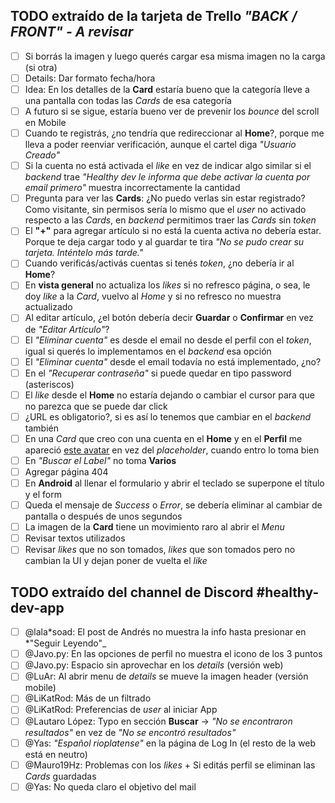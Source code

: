 ## TODO extraído de la tarjeta de Trello _"BACK / FRONT" - A revisar_

- [ ] Si borrás la imagen y luego querés cargar esa misma imagen no la carga (si otra)
- [ ] Details: Dar formato fecha/hora
- [ ] Idea: En los detalles de la **Card** estaría bueno que la categoría lleve a una pantalla con todas las _Cards_ de esa categoría
- [ ] A futuro si se sigue, estaría bueno ver de prevenir los _bounce_ del scroll en Mobile
- [ ] Cuando te registrás, ¿no tendría que redireccionar al **Home**?, porque me lleva a poder reenviar verificación, aunque el cartel diga _"Usuario Creado"_
- [ ] Si la cuenta no está activada el _like_ en vez de indicar algo similar si el _backend_ trae _"Healthy dev le informa que debe activar la cuenta por email primero"_ muestra incorrectamente la cantidad
- [ ] Pregunta para ver las **Cards**: ¿No puedo verlas sin estar registrado? Como visitante, sin permisos sería lo mismo que el _user_ no activado respecto a las _Cards_, en _backend_ permitimos traer las _Cards_ sin _token_
- [ ] El **"+"** para agregar artículo si no está la cuenta activa no debería estar. Porque te deja cargar todo y al guardar te tira _"No se pudo crear su tarjeta. Inténtelo más tarde."_
- [ ] Cuando verificás/activás cuentas si tenés _token_, ¿no debería ir al **Home**?
- [ ] En **vista general** no actualiza los _likes_ si no refresco página, o sea, le doy _like_ a la _Card_, vuelvo al _Home_ y si no refresco no muestra actualizado
- [ ] Al editar artículo, ¿el botón debería decir **Guardar** o **Confirmar** en vez de _"Editar Artículo"_?
- [ ] El _"Eliminar cuenta"_ es desde el email no desde el perfil con el _token_, igual si querés lo implementamos en el _backend_ esa opción
- [ ] El _"Eliminar cuenta"_ desde el email todavía no está implementado, ¿no?
- [ ] En el _"Recuperar contraseña"_ si puede quedar en tipo password (asteriscos)
- [ ] El _like_ desde el **Home** no estaría dejando o cambiar el cursor para que no parezca que se puede dar click
- [ ] ¿URL es obligatorio?, si es así lo tenemos que cambiar en el _backend_ también
- [ ] En una _Card_ que creo con una cuenta en el **Home** y en el **Perfil** me apareció [este avatar](https://us.123rf.com/450wm/apoev/apoev1612/apoev161200008/68697464-icono-de-perfil-avatar-por-defecto-marcador-de-posici%C3%B3n-gray.jpg?ver=6) en vez del _placeholder_, cuando entro lo toma bien
- [ ] En _"Buscar el Label"_ no toma **Varios**
- [ ] Agregar página 404
- [ ] En **Android** al llenar el formulario y abrir el teclado se superpone el título y el form
- [ ] Queda el mensaje de _Success_ o _Error_, se debería eliminar al cambiar de pantalla o después de unos segundos
- [ ] La imagen de la **Card** tiene un movimiento raro al abrir el _Menu_
- [ ] Revisar textos utilizados
- [ ] Revisar _likes_ que no son tomados, _likes_ que son tomados pero no cambian la UI y dejan poner de vuelta el _like_

## TODO extraído del channel de Discord #healthy-dev-app

- [ ] @lala*soad: El post de Andrés no muestra la info hasta presionar en *"Seguir Leyendo"\_
- [ ] @Javo.py: En las opciones de perfil no muestra el icono de los 3 puntos
- [ ] @Javo.py: Espacio sin aprovechar en los _details_ (versión web)
- [ ] @LuAr: Al abrir menu de _details_ se mueve la imagen header (versión mobile)
- [ ] @LiKatRod: Más de un filtrado
- [ ] @LiKatRod: Preferencias de _user_ al iniciar App
- [ ] @Lautaro López: Typo en sección **Buscar** -> _"No se encontraron resultados"_ en vez de _"No se encontró resultados"_
- [ ] @Yas: _"Español rioplatense"_ en la página de Log In (el resto de la web está en neutro)
- [ ] @Mauro19Hz: Problemas con los _likes_ + Si editás perfil se eliminan las _Cards_ guardadas
- [ ] @Yas: No queda claro el objetivo del mail
